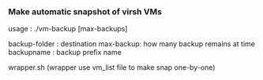 ### Make automatic snapshot  of virsh VMs

usage :  ./vm-backup <backup-folder> <domain> [max-backups] <backupname>

 backup-folder : destination
 max-backup: how many backup remains at time
 backupname : backup  prefix name

wrapper.sh   (wrapper use vm_list file to make   snap one-by-one)
